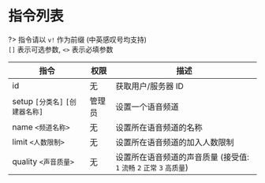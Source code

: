 # 指令列表
?> 指令请以 `v!` 作为前缀 (中英感叹号均支持)  
    `[]` 表示可选参数, `<>` 表示必填参数

| 指令                       | 权限          | 描述                  |
| --------------------------- | ----------- | ---------------------- |  
| id                         | 无            | 获取用户/服务器 ID       | 
| setup `[分类名]` `[创建器名称]` | 管理员       | 设置一个语音频道 |
| name `<频道名称>`          | 无       | 设置所在语音频道的名称 |
| limit `<人数限制>`          | 无       | 设置所在语音频道的加入人数限制 |
| quality `<声音质量>`          | 无       | 设置所在语音频道的声音质量 (接受值: `1` `流畅` `2` `正常` `3` `高质量`) |